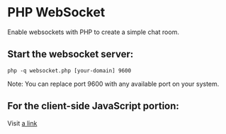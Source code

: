 # PHP WebSocket

Enable websockets with PHP to create a simple chat room.

## Start the websocket server:

```
php -q websocket.php [your-domain] 9600
```

Note:  You can replace port 9600 with any available port on your system.

## For the client-side JavaScript portion:

Visit [a link](https://github.com/orangeable/javascript-chat)

